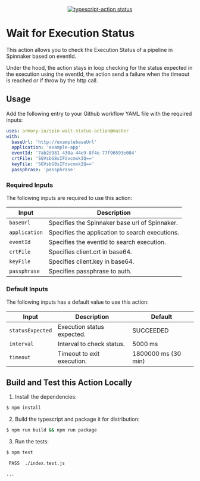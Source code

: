 <p align="center">
  <a href="https://github.com/armory-io/spin-wait-status-action/actions"><img alt="typescript-action status" src="https://github.com/armory-io/spin-wait-status-action/workflows/build-test/badge.svg"></a>
</p>

# Wait for Execution Status

This action allows you to check the Execution Status of a pipeline in Spinnaker based on eventId.

Under the hood, the action stays in loop checking for the status expected in the execution using the eventId, the action 
send a failure when the timeout is reached or if throw by the http call.

## Usage

Add the following entry to your Github workflow YAML file with the required inputs: 

```yaml
uses: armory-io/spin-wait-status-action@master
with:
  baseUrl: 'http://examplebaseUrl'
  application: 'example-app'
  eventId: '7ab2d981-430a-44e9-8f4e-77f96593e004'
  crtFile: 'SGVsbG8sIFdvcmxkIQ=='
  keyFile: 'SGVsbG8sIFdvcmxkIQ=='
  passphrase: 'passphrase'
```
### Required Inputs
The following inputs are required to use this action:

| Input | Description |
| --- | --- |
| `baseUrl` | Specifies the Spinnaker base url of Spinnaker. |
| `application` | Specifies the application to search executions. |
| `eventId` | Specifies the eventId to search execution. |
| `crtFile` | Specifies client.crt in base64. |
| `keyFile` | Specifies client.key in base64. |
| `passphrase` | Specifies passphrase to auth. |

### Default Inputs
The following inputs has a default value to use this action:

| Input | Description | Default |
| --- | --- | --- |
| `statusExpected` | Execution status expected. | SUCCEEDED |
| `interval` | Interval to check status. | 5000 ms |
| `timeout` | Timeout to exit execution. | 1800000 ms (30 min) |

## Build and Test this Action Locally

1. Install the dependencies: 

```bash
$ npm install
```

2. Build the typescript and package it for distribution: 

```bash
$ npm run build && npm run package
```

3. Run the tests:

```bash
$ npm test

 PASS  ./index.test.js

...
```